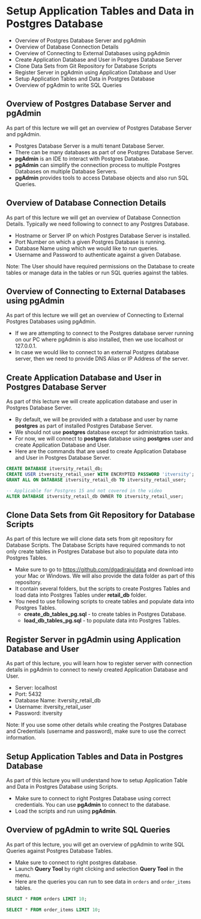 # Setup Application Tables and Data in Postgres Database

* Overview of Postgres Database Server and pgAdmin
* Overview of Database Connection Details
* Overview of Connecting to External Databases using pgAdmin
* Create Application Database and User in Postgres Database Server
* Clone Data Sets from Git Repository for Database Scripts
* Register Server in pgAdmin using Application Database and User
* Setup Application Tables and Data in Postgres Database
* Overview of pgAdmin to write SQL Queries

## Overview of Postgres Database Server and pgAdmin

As part of this lecture we will get an overview of Postgres Database Server and pgAdmin.
* Postgres Database Server is a multi tenant Database Server.
* There can be many databases as part of one Postgres Database Server.
* **pgAdmin** is an IDE to interact with Postgres Database.
* **pgAdmin** can simplify the connection process to multiple Postgres Databases on multiple Database Servers.
* **pgAdmin** provides tools to access Database objects and also run SQL Queries.

## Overview of Database Connection Details

As part of this lecture we will get an overview of Database Connection Details. Typically we need following to connect to any Postgres Database.
* Hostname or Server IP on which Postgres Database Server is installed.
* Port Number on which a given Postgres Database is running.
* Database Name using which we would like to run queries.
* Username and Password to authenticate against a given Database.

Note: The User should have required permissions on the Database to create tables or manage data in the tables or run SQL queries against the tables.

## Overview of Connecting to External Databases using pgAdmin

As part of this lecture we will get an overview of Connecting to External Postgres Databases using pgAdmin.
* If we are attempting to connect to the Postgres database server running on our PC where pgAdmin is also installed, then we use localhost or 127.0.0.1.
* In case we would like to connect to an external Postgres database server, then we need to provide DNS Alias or IP Address of the server.

## Create Application Database and User in Postgres Database Server

As part of this lecture we will create application database and user in Postgres Database Server.
* By default, we will be provided with a database and user by name **postgres** as part of installed Postgres Database Server.
* We should not use **postgres** database except for administration tasks.
* For now, we will connect to **postgres** database using **postgres** user and create Application Database and User.
* Here are the commands that are used to create Application Database and User in Postgres Database Server.

```sql
CREATE DATABASE itversity_retail_db;
CREATE USER itversity_retail_user WITH ENCRYPTED PASSWORD 'itversity';
GRANT ALL ON DATABASE itversity_retail_db TO itversity_retail_user;

-- Applicable for Postgres 15 and not covered in the video
ALTER DATABASE itversity_retail_db OWNER TO itversity_retail_user;
```

## Clone Data Sets from Git Repository for Database Scripts

As part of this lecture we will clone data sets from git repository for Database Scripts. The Database Scripts have required commands to not only create tables in Postgres Database but also to populate data into Postgres Tables.
* Make sure to go to https://github.com/dgadiraju/data and download into your Mac or Windows. We will also provide the data folder as part of this repository.
* It contain several folders, but the scripts to create Postgres Tables and load data into Postgres Tables under **retail_db** folder.
* You need to use following scripts to create tables and populate data into Postgres Tables.
  * **create_db_tables_pg.sql** - to create tables in Postgres Database.
  * **load_db_tables_pg.sql** - to populate data into Postgres Tables.

## Register Server in pgAdmin using Application Database and User

As part of this lecture, you will learn how to register server with connection details in pgAdmin to connect to newly created Application Database and User.
* Server: localhost
* Port: 5432
* Database Name: itversity_retail_db
* Username: itversity_retail_user
* Password: itversity

Note: If you use some other details while creating the Postgres Database and Credentials (username and password), make sure to use the correct information.

## Setup Application Tables and Data in Postgres Database

As part of this lecture you will understand how to setup Application Table and Data in Postgres Database using Scripts.
* Make sure to connect to right Postgres Database using correct credentials. You can use **pgAdmin** to connect to the database.
* Load the scripts and run using **pgAdmin**.

## Overview of pgAdmin to write SQL Queries

As part of this lecture, you will get an overview of pgAdmin to write SQL Queries against Postgres Database Tables.
* Make sure to connect to right postgres database.
* Launch **Query Tool** by right clicking and selection **Query Tool** in the menu.
* Here are the queries you can run to see data in `orders` and `order_items` tables.

```sql
SELECT * FROM orders LIMIT 10;

SELECT * FROM order_items LIMIT 10;
```